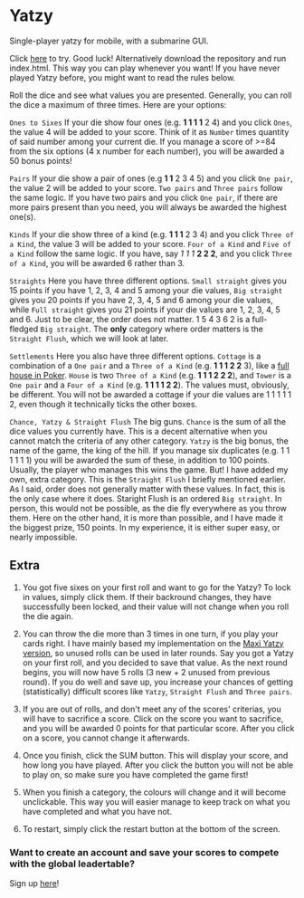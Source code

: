 # Yatzy
Single-player yatzy for mobile, with a submarine GUI.

Click [here](https://sergiosja.github.io/Yatzy/) to try. Good luck!
Alternatively download the repository and run index.html. This way you can play whenever you want!
If you have never played Yatzy before, you might want to read the rules below.

Roll the dice and see what values you are presented. Generally, you can roll the dice a maximum of three times. Here are your options:

``Ones to Sixes`` If your die show four ones (e.g. **1 1 1 1** 2 4) and you click ``Ones``, the value 4 will be added to your score. Think of it as ``Number`` times quantity of said number among your current die. If you manage a score of >=84 from the six options (4 x number for each number), you will be awarded a 50 bonus points!

``Pairs`` If your die show a pair of ones (e.g **1 1** 2 3 4 5) and you click ``One pair``, the value 2 will be added to your score. ``Two pairs`` and ``Three pairs`` follow the same logic. If you have two pairs and you click ``One pair``, if there are more pairs present than you need, you will always be awarded the highest one(s).

``Kinds`` If your die show three of a kind (e.g. **1 1 1** 2 3 4) and you click ``Three of a Kind``, the value 3 will be added to your score. ``Four of a Kind`` and ``Five of a Kind`` follow the same logic. If you have, say *1 1 1* **2 2 2**, and you click ``Three of a Kind``, you will be awarded 6 rather than 3.

``Straights`` Here you have three different options. ``Small straight`` gives you 15 points if you have 1, 2, 3, 4 and 5 among your die values, ``Big straight`` gives you 20 points if you have 2, 3, 4, 5 and 6 among your die values, while ``Full straight`` gives you 21 points if your die values are 1, 2, 3, 4, 5 and 6. Just to be clear, the order does not matter. 1 5 4 3 6 2 is a full-fledged ``Big straight``. The **only** category where order matters is the ``Straight Flush``, which we will look at later.

``Settlements`` Here you also have three different options. ``Cottage`` is a combination of a ``One pair`` and a ``Three of a Kind`` (e.g. **1 1 1 2 2** 3), like a [full house in Poker](https://en.wikipedia.org/wiki/List_of_poker_hands#Full_house). ``House`` is two ``Three of a Kind`` (e.g. **1 1 1 2 2 2**), and ``Tower`` is a ``One pair`` and a ``Four of a Kind`` (e.g. **1 1 1 1 2 2**). The values must, obviously, be different. You will not be awarded a cottage if your die values are 1 1 1 1 1 2, even though it technically ticks the other boxes.

``Chance, Yatzy & Straight Flush`` The big guns. ``Chance`` is the sum of all the dice values you currently have. This is a decent alternative when you cannot match the criteria of any other category. ``Yatzy`` is the big bonus, the name of the game, the king of the hill. If you manage six duplicates (e.g. 1 1 1 1 1 1) you will be awarded the sum of these, in addition to 100 points. Usually, the player who manages this wins the game. But! I have added my own, extra category. This is the ``Straight Flush`` I briefly mentioned earlier. As I said, order does not generally matter with these values. In fact, this is the only case where it does. Staright Flush is an ordered ``Big straight``. In person, this would not be possible, as the die fly everywhere as you throw them. Here on the other hand, it is more than possible, and I have made it the biggest prize, 150 points. In my experience, it is either super easy, or nearly impossible. 


## Extra
1. You got five sixes on your first roll and want to go for the Yatzy? To lock in values, simply click them. If their backround changes, they have successfully been locked, and their value will not change when you roll the die again.

2. You can throw the die more than 3 times in one turn, if you play your cards right. I have mainly based my implementation on the [Maxi Yatzy version](https://en.wikipedia.org/wiki/Yatzy#Maxi_Yatzy), so unused rolls can be used in later rounds. Say you got a Yatzy on your first roll, and you decided to save that value. As the next round begins, you will now have 5 rolls (3 new + 2 unused from previous round). If you do well and save up, you increase your chances of getting (statistically) difficult scores like ``Yatzy``, ``Straight Flush`` and ``Three pairs``.

3. If you are out of rolls, and don't meet any of the scores' criterias, you will have to sacrifice a score. Click on the score you want to sacrifice, and you will be awarded 0 points for that particular score. After you click on a score, you cannot change it afterwards.

4. Once you finish, click the SUM button. This will display your score, and how long you have played. After you click the button you will not be able to play on, so make sure you have completed the game first!

5. When you finish a category, the colours will change and it will become unclickable. This way you will easier manage to keep track on what you have completed and what you have not.

6. To restart, simply click the restart button at the bottom of the screen.

### Want to create an account and save your scores to compete with the global leadertable?
Sign up [here](https://github.com/sergiosja/Mega-Yatzy)!

